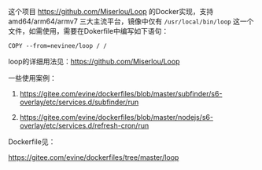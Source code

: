 这个项目 https://github.com/Miserlou/Loop 的Docker实现，支持 amd64/arm64/armv7 三大主流平台，镜像中仅有 `/usr/local/bin/loop` 这一个文件，如需使用，需要在Dokerfile中编写如下语句：

```
COPY --from=nevinee/loop / /
```

loop的详细用法见：https://github.com/Miserlou/Loop

一些使用案例：

1. https://gitee.com/evine/dockerfiles/blob/master/subfinder/s6-overlay/etc/services.d/subfinder/run

2. https://gitee.com/evine/dockerfiles/blob/master/nodejs/s6-overlay/etc/services.d/refresh-cron/run

Dockerfile见：

https://gitee.com/evine/dockerfiles/tree/master/loop